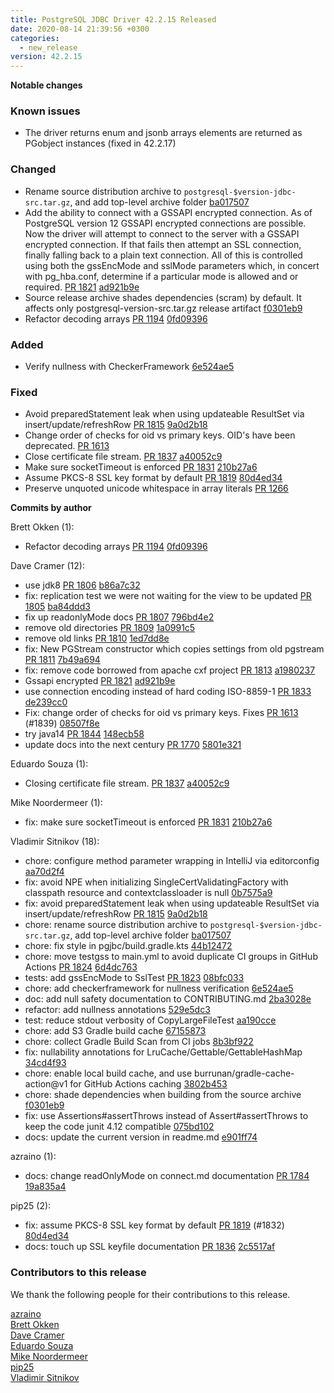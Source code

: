 ```yaml
---
title: PostgreSQL JDBC Driver 42.2.15 Released
date: 2020-08-14 21:39:56 +0300
categories:
  - new_release
version: 42.2.15
---
```

**Notable changes**

### Known issues
- The driver returns enum and jsonb arrays elements are returned as PGobject instances (fixed in 42.2.17)

### Changed
- Rename source distribution archive to `postgresql-$version-jdbc-src.tar.gz`, and add top-level archive folder [ba017507](https://github.com/pgjdbc/pgjdbc/commit/ba0175072ee9c751c1496d2fe170f4af7256f1a5)
- Add the ability to connect with a GSSAPI encrypted connection. As of PostgreSQL version 12 GSSAPI encrypted connections
are possible. Now the driver will attempt to connect to the server with a GSSAPI encrypted connection. If that fails then
attempt an SSL connection, finally falling back to a plain text connection. All of this is controlled using both the gssEncMode
and sslMode parameters which, in concert with pg_hba.conf, determine if a particular mode is allowed and or required. [PR 1821](https://github.com/pgjdbc/pgjdbc/pull/1821) [ad921b9e](https://github.com/pgjdbc/pgjdbc/commit/ad921b9e3563b28b9a03b1e2dfaad0e34efc02f1)
- Source release archive shades dependencies (scram) by default. It affects only postgresql-version-src.tar.gz release artifact [f0301eb9](https://github.com/pgjdbc/pgjdbc/commit/f0301eb901f880059b00b0fb0a3ee93ef7d749a8)
- Refactor decoding arrays [PR 1194](https://github.com/pgjdbc/pgjdbc/pull/1194) [0fd09396](https://github.com/pgjdbc/pgjdbc/commit/0fd0939696cc7020a98c8fc67471d6c5ce2b375f)

### Added
- Verify nullness with CheckerFramework [6e524ae5](https://github.com/pgjdbc/pgjdbc/commit/6e524ae51cee67b25426c09a7083465c820c0a0d)

### Fixed
- Avoid preparedStatement leak when using updateable ResultSet via insert/update/refreshRow [PR 1815](https://github.com/pgjdbc/pgjdbc/pull/1815) [9a0d2b18](https://github.com/pgjdbc/pgjdbc/commit/9a0d2b18a81c7ec5974d4caf2ff2d218312da25f)
- Change order of checks for oid vs primary keys. OID's have been deprecated. [PR 1613](https://github.com/pgjdbc/pgjdbc/pull/1613)
- Close certificate file stream. [PR 1837](https://github.com/pgjdbc/pgjdbc/pull/1837) [a40052c9](https://github.com/pgjdbc/pgjdbc/commit/a40052c9176afaf68c7c4637e604dc427c2e7335)
- Make sure socketTimeout is enforced [PR 1831](https://github.com/pgjdbc/pgjdbc/pull/1831) [210b27a6](https://github.com/pgjdbc/pgjdbc/commit/210b27a62f39332d93e0b07b4bdc55b8a2ffebb7)
- Assume PKCS-8 SSL key format by default [PR 1819](https://github.com/pgjdbc/pgjdbc/pull/1819) [80d4ed34](https://github.com/pgjdbc/pgjdbc/commit/80d4ed34c99d51dd8b06df00baad0265fd620fec)
- Preserve unquoted unicode whitespace in array literals [PR 1266](https://github.com/pgjdbc/pgjdbc/pull/1266)

<!--more-->

**Commits by author**

Brett Okken (1):

* Refactor decoding arrays [PR 1194](https://github.com/pgjdbc/pgjdbc/pull/1194) [0fd09396](https://github.com/pgjdbc/pgjdbc/commit/0fd0939696cc7020a98c8fc67471d6c5ce2b375f)

Dave Cramer (12):

* use jdk8 [PR 1806](https://github.com/pgjdbc/pgjdbc/pull/1806) [b86a7c32](https://github.com/pgjdbc/pgjdbc/commit/b86a7c32a79784566a0903a5bef8f4677bed3a15)
* fix: replication test we were not waiting for the view to be updated [PR 1805](https://github.com/pgjdbc/pgjdbc/pull/1805) [ba84ddd3](https://github.com/pgjdbc/pgjdbc/commit/ba84ddd39ac275793c9867096d0b1560d254439a)
* fix up readonlyMode docs [PR 1807](https://github.com/pgjdbc/pgjdbc/pull/1807) [796bd4e2](https://github.com/pgjdbc/pgjdbc/commit/796bd4e21bbf3913967bf51a08ae6142f45cb6c4)
* remove old directories [PR 1809](https://github.com/pgjdbc/pgjdbc/pull/1809) [1a0991c5](https://github.com/pgjdbc/pgjdbc/commit/1a0991c56f768867476c311ad239237f3844d886)
* remove old links [PR 1810](https://github.com/pgjdbc/pgjdbc/pull/1810) [1ed7dd8e](https://github.com/pgjdbc/pgjdbc/commit/1ed7dd8e8162ceb7492c5fe7191b48172b2fc29b)
* fix: New PGStream constructor which copies settings from old pgstream [PR 1811](https://github.com/pgjdbc/pgjdbc/pull/1811) [7b49a694](https://github.com/pgjdbc/pgjdbc/commit/7b49a694339e93acbcddeaa2ecb12bcfa85407ec)
* fix: remove code borrowed from apache cxf project  [PR 1813](https://github.com/pgjdbc/pgjdbc/pull/1813) [a1980237](https://github.com/pgjdbc/pgjdbc/commit/a19802371a24303695bd1183cb25eec8d3461998)
* Gssapi encrypted [PR 1821](https://github.com/pgjdbc/pgjdbc/pull/1821) [ad921b9e](https://github.com/pgjdbc/pgjdbc/commit/ad921b9e3563b28b9a03b1e2dfaad0e34efc02f1)
* use connection encoding instead of hard coding ISO-8859-1 [PR 1833](https://github.com/pgjdbc/pgjdbc/pull/1833) [de239cc0](https://github.com/pgjdbc/pgjdbc/commit/de239cc09aee3916daa6cdb77abfa486675efbbd)
* Fix: change order of checks for oid vs primary keys. Fixes [PR 1613](https://github.com/pgjdbc/pgjdbc/pull/1613) (#1839) [08507f8e](https://github.com/pgjdbc/pgjdbc/commit/08507f8e04b0da47c09a296fae095a45c412c7b8)
* try java14 [PR 1844](https://github.com/pgjdbc/pgjdbc/pull/1844) [148ecb58](https://github.com/pgjdbc/pgjdbc/commit/148ecb589b6fc02f66831b382085e73646e312a3)
* update docs into the next century [PR 1770](https://github.com/pgjdbc/pgjdbc/pull/1770) [5801e321](https://github.com/pgjdbc/pgjdbc/commit/5801e321e90e06a66020bd015b9e43550ffdf7cd)

Eduardo Souza (1):

* Closing certificate file stream. [PR 1837](https://github.com/pgjdbc/pgjdbc/pull/1837) [a40052c9](https://github.com/pgjdbc/pgjdbc/commit/a40052c9176afaf68c7c4637e604dc427c2e7335)

Mike Noordermeer (1):

* fix: make sure socketTimeout is enforced [PR 1831](https://github.com/pgjdbc/pgjdbc/pull/1831) [210b27a6](https://github.com/pgjdbc/pgjdbc/commit/210b27a62f39332d93e0b07b4bdc55b8a2ffebb7)

Vladimir Sitnikov (18):

* chore: configure method parameter wrapping in IntelliJ via editorconfig [aa70d2f4](https://github.com/pgjdbc/pgjdbc/commit/aa70d2f43fdb80626e115217e913485bf50d7178)
* fix: avoid NPE when initializing SingleCertValidatingFactory with classpath resource and contextclassloader is null [0b7575a9](https://github.com/pgjdbc/pgjdbc/commit/0b7575a97efac445f1a1a645942f364c9b93aef2)
* fix: avoid preparedStatement leak when using updateable ResultSet via insert/update/refreshRow [PR 1815](https://github.com/pgjdbc/pgjdbc/pull/1815) [9a0d2b18](https://github.com/pgjdbc/pgjdbc/commit/9a0d2b18a81c7ec5974d4caf2ff2d218312da25f)
* chore: rename source distribution archive to `postgresql-$version-jdbc-src.tar.gz`, add top-level archive folder [ba017507](https://github.com/pgjdbc/pgjdbc/commit/ba0175072ee9c751c1496d2fe170f4af7256f1a5)
* chore: fix style in pgjbc/build.gradle.kts [44b12472](https://github.com/pgjdbc/pgjdbc/commit/44b124724a1ad6cad27247233942e93a19d8a7e3)
* chore: move testgss to main.yml to avoid duplicate CI groups in GitHub Actions [PR 1824](https://github.com/pgjdbc/pgjdbc/pull/1824) [6d4dc763](https://github.com/pgjdbc/pgjdbc/commit/6d4dc7637028725cbb3ecda87a38be8599a7c178)
* tests: add gssEncMode to SslTest [PR 1823](https://github.com/pgjdbc/pgjdbc/pull/1823) [08bfc033](https://github.com/pgjdbc/pgjdbc/commit/08bfc033f41f300dbf80e7c5afe1241e77c2e919)
* chore: add checkerframework for nullness verification [6e524ae5](https://github.com/pgjdbc/pgjdbc/commit/6e524ae51cee67b25426c09a7083465c820c0a0d)
* doc: add null safety documentation to CONTRIBUTING.md [2ba3028e](https://github.com/pgjdbc/pgjdbc/commit/2ba3028ee5dbb5596d8981801051fca5c233b8ec)
* refactor: add nullness annotations [529e5dc3](https://github.com/pgjdbc/pgjdbc/commit/529e5dc3a8f071ad4946daf3bde1422c21a99524)
* test: reduce stdout verbosity of CopyLargeFileTest [aa190cce](https://github.com/pgjdbc/pgjdbc/commit/aa190cce2c27ac5f5d4fa33f5d156f8bf04cbe0c)
* chore: add S3 Gradle build cache [67155873](https://github.com/pgjdbc/pgjdbc/commit/67155873114a6199ecbb0e3bbcc0a8e34d53db79)
* chore: collect Gradle Build Scan from CI jobs [8b3bf922](https://github.com/pgjdbc/pgjdbc/commit/8b3bf922af615c2420319796480d49fe0732ae35)
* fix: nullability annotations for LruCache/Gettable/GettableHashMap [34cd4f93](https://github.com/pgjdbc/pgjdbc/commit/34cd4f93e49087c216bb4b516cb5b1fee35968f1)
* chore: enable local build cache, and use burrunan/gradle-cache-action@v1 for GitHub Actions caching [3802b453](https://github.com/pgjdbc/pgjdbc/commit/3802b453608349b11a81585f3dbca9f623687d3d)
* chore: shade dependencies when building from the source archive [f0301eb9](https://github.com/pgjdbc/pgjdbc/commit/f0301eb901f880059b00b0fb0a3ee93ef7d749a8)
* fix: use Assertions#assertThrows instead of Assert#assertThrows to keep the code junit 4.12 compatible [075bd102](https://github.com/pgjdbc/pgjdbc/commit/075bd1020b3eb53897add95f5eccc35ea5dd11c4)
* docs: update the current version in readme.md [e901ff74](https://github.com/pgjdbc/pgjdbc/commit/e901ff74ff01245a8712e832da18558ed5b47b84)

azraino (1):

* docs: change readOnlyMode on connect.md documentation [PR 1784](https://github.com/pgjdbc/pgjdbc/pull/1784) [19a835a4](https://github.com/pgjdbc/pgjdbc/commit/19a835a403d7ab0e4d42988d7586a73550462ed3)

pip25 (2):

* fix: assume PKCS-8 SSL key format by default [PR 1819](https://github.com/pgjdbc/pgjdbc/pull/1819) (#1832) [80d4ed34](https://github.com/pgjdbc/pgjdbc/commit/80d4ed34c99d51dd8b06df00baad0265fd620fec)
* docs: touch up SSL keyfile documentation [PR 1836](https://github.com/pgjdbc/pgjdbc/pull/1836) [2c5517af](https://github.com/pgjdbc/pgjdbc/commit/2c5517afec26f5dd784d1f41276210a2cb1e3370)

<a name="contributors_{{ page.version }}"></a>
### Contributors to this release

We thank the following people for their contributions to this release.

[azraino](https://github.com/azraino)  
[Brett Okken](https://github.com/bokken)  
[Dave Cramer](davec@postgresintl.com)  
[Eduardo Souza](https://github.com/emsouza)  
[Mike Noordermeer](https://github.com/MikeN123)  
[pip25](https://github.com/pip25)  
[Vladimir Sitnikov](https://github.com/vlsi)  
